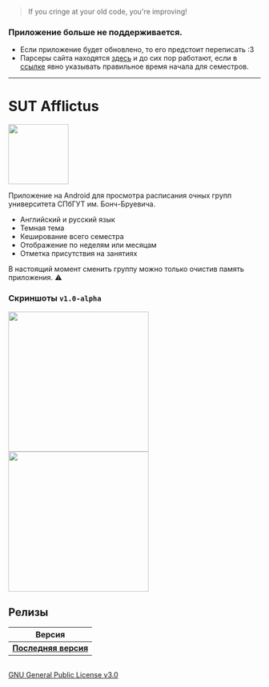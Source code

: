 > If you cringe at your old code, you're improving!

### Приложение больше не поддерживается. 

- Если приложение будет обновлено, то его предстоит переписать :3
- Парсеры сайта находятся [здесь](app/src/main/java/com/s0und/sutapp/parser) и до сих пор работают, если в [ссылке](app/src/main/java/com/s0und/sutapp/parser/TimetableParser.kt#L168) явно указывать правильное время начала для семестров.

---

# SUT Afflictus

<img src="https://i.imgur.com/h98Z0Mh.png" width="120" align="center"/>

Приложение на Android для просмотра расписания очных групп университета СПбГУТ им. Бонч-Бруевича.

- Английский и русский язык
- Темная тема
- Кеширование всего семестра
- Отображение по неделям или месяцам
- Отметка присутствия на занятиях

В настоящий момент сменить группу можно только очистив память приложения. ⚠

### Скриншоты `v1.0-alpha`
<div id="header" align="">
  <img src="https://i.imgur.com/eGwvTCH.png" width="280"/>
  <img src="https://i.imgur.com/YVkbqDG.png" width="280"/>
</div>

## Релизы
| Версия |
| ------- |
| [**Последняя версия**](https://github.com/toiletbril/sut-afflictus/releases/latest)   |


##
[GNU General Public License v3.0](/LICENSE.md)
